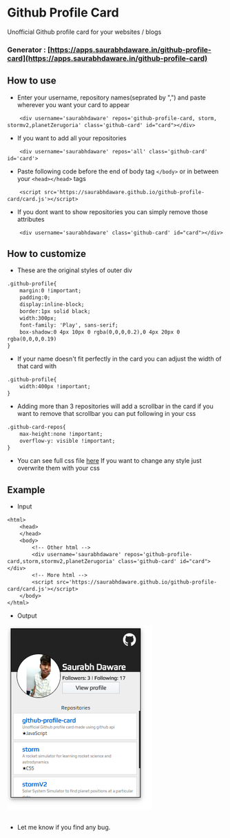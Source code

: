 # Github Profile Card
Unofficial Github profile card for your websites / blogs

### Generator : [https://apps.saurabhdaware.in/github-profile-card](https://apps.saurabhdaware.in/github-profile-card) 


## How to use

- Enter your username, repository names(seprated by ",") and paste wherever you want your card to appear
```
    <div username='saurabhdaware' repos='github-profile-card, storm, stormv2,planetZerugoria' class='github-card' id="card"></div>
```

- If you want to add all your repositories
```
    <div username='saurabhdaware' repos='all' class='github-card' id='card'>
```

- Paste following code before the end of body tag `</body>` or in between your `<head></head>` tags

```
    <script src='https://saurabhdaware.github.io/github-profile-card/card.js'></script>
```

- If you dont want to show repositories you can simply remove those attributes
```
    <div username='saurabhdaware' class='github-card' id="card"></div>

```

## How to customize
- These are the original styles of outer div
```
.github-profile{
    margin:0 !important;
    padding:0;
    display:inline-block;
    border:1px solid black;
    width:300px;
    font-family: 'Play', sans-serif;
    box-shadow:0 4px 10px 0 rgba(0,0,0,0.2),0 4px 20px 0 rgba(0,0,0,0.19)
}
```


- If your name doesn't fit perfectly in the card you can adjust the width of that card with
```
.github-profile{
    width:400px !important;
}
```


- Adding more than 3 repositories will add a scrollbar in the card if you want to remove that scrollbar you can put following in your css
```
.github-card-repos{
    max-height:none !important;
    overflow-y: visible !important;
}
```

- You can see full css file [here](https://saurabhdaware.github.io/github-profile-card/cardStyle.css)
If you want to change any style just overwrite them with your css


## Example
- Input

```
<html>
    <head>
    </head>
    <body>
        <!-- Other html -->
        <div username='saurabhdaware' repos='github-profile-card,storm,stormv2,planetZerugoria' class='github-card' id="card"></div>
        <!-- More html -->
        <script src='https://saurabhdaware.github.io/github-profile-card/card.js'></script>
    </body>
</html>
```

- Output

![](example.png)


##
- Let me know if you find any bug.
